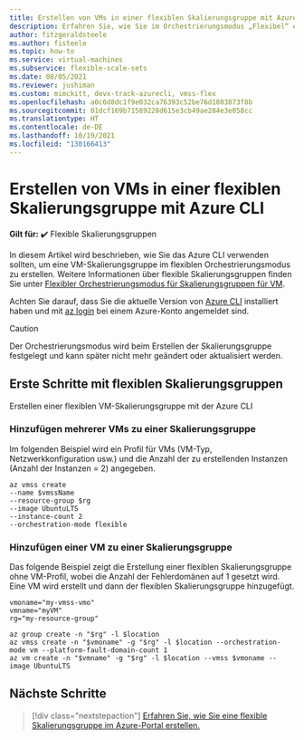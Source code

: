 ```yaml
---
title: Erstellen von VMs in einer flexiblen Skalierungsgruppe mit Azure CLI
description: Erfahren Sie, wie Sie im Orchestrierungsmodus „Flexibel“ eine VM-Skalierungsgruppe im Azure-CLI erstellen.
author: fitzgeraldsteele
ms.author: fisteele
ms.topic: how-to
ms.service: virtual-machines
ms.subservice: flexible-scale-sets
ms.date: 08/05/2021
ms.reviewer: jushiman
ms.custom: mimckitt, devx-track-azurecli, vmss-flex
ms.openlocfilehash: a0c6d8dc1f9e032ca76393c52be76d1803873f8b
ms.sourcegitcommit: 01dcf169b71589228d615e3cb49ae284e3e058cc
ms.translationtype: HT
ms.contentlocale: de-DE
ms.lasthandoff: 10/19/2021
ms.locfileid: "130166413"
---
```

# <a name="create-virtual-machines-in-a-flexible-scale-set-using-azure-cli"></a>Erstellen von VMs in einer flexiblen Skalierungsgruppe mit Azure CLI

**Gilt für:** :heavy_check_mark: Flexible Skalierungsgruppen


In diesem Artikel wird beschrieben, wie Sie das Azure CLI verwenden sollten, um eine VM-Skalierungsgruppe im flexiblen Orchestrierungsmodus zu erstellen. Weitere Informationen über flexible Skalierungsgruppen finden Sie unter [Flexibler Orchestrierungsmodus für Skalierungsgruppen für VM](flexible-virtual-machine-scale-sets.md). 

Achten Sie darauf, dass Sie die aktuelle Version von [Azure CLI](/cli/azure/install-az-cli2) installiert haben und mit [az login](/cli/azure/reference-index) bei einem Azure-Konto angemeldet sind.


> [!CAUTION]
> Der Orchestrierungsmodus wird beim Erstellen der Skalierungsgruppe festgelegt und kann später nicht mehr geändert oder aktualisiert werden.


## <a name="get-started-with-flexible-scale-sets"></a>Erste Schritte mit flexiblen Skalierungsgruppen

Erstellen einer flexiblen VM-Skalierungsgruppe mit der Azure CLI

### <a name="add-multiple-vms-to-a-scale-set"></a>Hinzufügen mehrerer VMs zu einer Skalierungsgruppe

Im folgenden Beispiel wird ein Profil für VMs (VM-Typ, Netzwerkkonfiguration usw.) und die Anzahl der zu erstellenden Instanzen (Anzahl der Instanzen = 2) angegeben.  

```azurecli-interactive
az vmss create
--name $vmssName
--resource-group $rg
--image UbuntuLTS
--instance-count 2
--orchestration-mode flexible
```

### <a name="add-a-single-vm-to-a-scale-set"></a>Hinzufügen einer VM zu einer Skalierungsgruppe

Das folgende Beispiel zeigt die Erstellung einer flexiblen Skalierungsgruppe ohne VM-Profil, wobei die Anzahl der Fehlerdomänen auf 1 gesetzt wird. Eine VM wird erstellt und dann der flexiblen Skalierungsgruppe hinzugefügt.

```azurecli-interactive
vmoname="my-vmss-vmo"
vmname="myVM"
rg="my-resource-group"

az group create -n "$rg" -l $location
az vmss create -n "$vmoname" -g "$rg" -l $location --orchestration-mode vm --platform-fault-domain-count 1
az vm create -n "$vmname" -g "$rg" -l $location --vmss $vmoname --image UbuntuLTS
``` 


## <a name="next-steps"></a>Nächste Schritte
> [!div class="nextstepaction"]
> [Erfahren Sie, wie Sie eine flexible Skalierungsgruppe im Azure-Portal erstellen.](flexible-virtual-machine-scale-sets-portal.md)